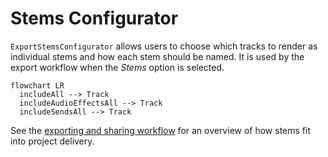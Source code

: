 # Stems Configurator

`ExportStemsConfigurator` allows users to choose which tracks to render as
individual stems and how each stem should be named. It is used by the export
workflow when the *Stems* option is selected.

```mermaid
flowchart LR
  includeAll --> Track
  includeAudioEffectsAll --> Track
  includeSendsAll --> Track
```

See the [exporting and sharing workflow](../../docs-user/workflows/exporting-and-sharing.md)
for an overview of how stems fit into project delivery.
